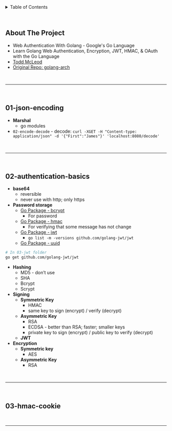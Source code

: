 <details>
  <summary>Table of Contents</summary>
  <ol>
    <li><a href="#about-the-project">About The Project</a></li>
    <li><a href="#01-json-encoding">01-json-encoding</a></li>
    <li><a href="#02-authentication-basics">02-authentication-basics</a></li>
    <li><a href="#03-hmac-cookie">03-hmac-cookie</a></li>
  </ol>
</details>

&nbsp;

## About The Project

- Web Authentication With Golang - Google's Go Language
- Learn Golang Web Authentication, Encryption, JWT, HMAC, & OAuth with the Go Language
- [Todd McLeod](https://github.com/GoesToEleven)
- [Original Repo: golang-arch](https://github.com/GoesToEleven/golang-arch)

&nbsp;

---

&nbsp;

## 01-json-encoding

- **Marshal**
  - go modules
- `02-encode-decode` - decode: `curl -XGET -H "Content-type: application/json" -d '{"First":"James"}' 'localhost:8080/decode'`

&nbsp;

---

&nbsp;

## 02-authentication-basics

- **base64**
  - reversible
  - never use with http; only https
- **Password storage**
  - [Go Package - bcrypt](https://pkg.go.dev/golang.org/x/crypto/bcrypt)
    - For password
  - [Go Package - hmac](https://pkg.go.dev/crypto/hmac)
    - For verifying that some message has not change
  - [Go Package - jwt](https://github.com/golang-jwt/jwt)
    - `go list -m -versions github.com/golang-jwt/jwt`
  - [Go Package - uuid](https://github.com/gofrs/uuid)

```sh
# In 03-jwt folder
go get github.com/golang-jwt/jwt
```

- **Hashing**
  - MD5 - don’t use
  - SHA
  - Bcrypt
  - Scrypt
- **Signing**
  - **Symmetric Key**
    - HMAC
    - same key to sign (encrypt) / verify (decrypt)
  - **Asymmetric Key**
    - RSA
    - ECDSA - better than RSA; faster; smaller keys
    - private key to sign (encrypt) / public key to verify (decrypt)
  - **JWT**
- **Encryption**
  - **Symmetric key**
    - AES
  - **Asymmetric Key**
    - RSA

&nbsp;

---

&nbsp;

## 03-hmac-cookie

&nbsp;

---

&nbsp;
